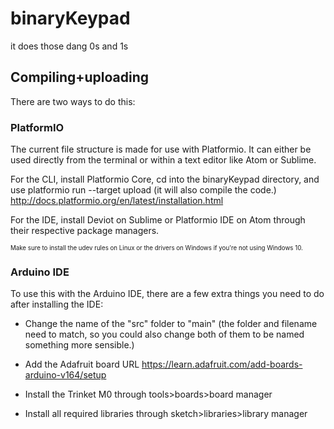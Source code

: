 # binaryKeypad
it does those dang 0s and 1s


## Compiling+uploading

There are two ways to do this:

### PlatformIO

The current file structure is made for use with Platformio. It can either be used directly from the terminal or within a text editor like Atom or Sublime.

For the CLI, install Platformio Core, cd into the binaryKeypad directory, and use platformio run --target upload (it will also compile the code.) http://docs.platformio.org/en/latest/installation.html

For the IDE, install Deviot on Sublime or Platformio IDE on Atom through their respective package managers.

<sub><sup>Make sure to install the udev rules on Linux or the drivers on Windows if you're not using Windows 10.</sup></sub>

### Arduino IDE

To use this with the Arduino IDE, there are a few extra things you need to do after installing the IDE:

- Change the name of the "src" folder to "main" (the folder and filename need to match, so you could also change both of them to be named something more sensible.)

- Add the Adafruit board URL https://learn.adafruit.com/add-boards-arduino-v164/setup

- Install the Trinket M0 through tools>boards>board manager

- Install all required libraries through sketch>libraries>library manager
